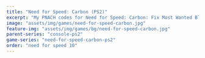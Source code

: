 ```yaml
---
title: "Need for Speed: Carbon (PS2)"
excerpt: "My PNACH codes for Need for Speed: Carbon: Fix Most Wanted Black Edition save detection."
image: "assets/img/games/need-for-speed-carbon.jpg"
feature-img: "assets/img/games/bg/need-for-speed-carbon.jpg"
parent-series: "console-ps2"
game-series: "need-for-speed-carbon-ps2"
order: "need for speed 10"
---
```

